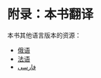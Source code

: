 # 附录：本书翻译

本书其他语言版本的资源：

- [俄语](https://doc.rust-lang.ru/async-book/)
- [法语](https://jimskapt.github.io/async-book-fr/)
- [فارسی](https://rouzbehsbz.github.io/rust-async-book/)
